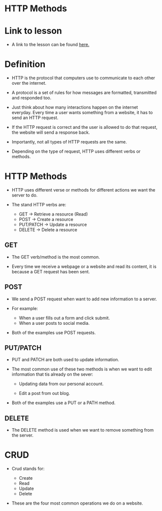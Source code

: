 # HTTP Methods

# Link to lesson

- A link to the lesson can be found [here.](https://ait.instructure.com/courses/3520/pages/rails-routes?module_item_id=272774)

# Definition

- HTTP is the protocol that computers use to communicate to each other over the internet. 

- A protocol is a set of rules for how messages are formatted, transmitted and responded too. 

- Just think about how many interactions happen on the internet everyday. Every time a user wants something from a website, it has to send an HTTP request. 

- If the HTTP request is correct and the user is allowed to do that request, the website will send a response back. 

- Importantly, not all types of HTTP requests are the same. 

- Depending on the type of request, HTTP uses different verbs or methods. 


# HTTP Methods

- HTTP uses different verse or methods for different actions we want the server to do. 

- The stand HTTP verbs are:

	- GET -> Retrieve a resource (Read)
	- POST -> Create a resource 
	- PUT/PATCH -> Update a resource 
	- DELETE -> Delete a resource 


## GET

- The GET verb/method is the most common.

- Every time we receive a webpage or a website and read its content, it is because a GET request has been sent. 


## POST

-  We send a POST request when want to add new information to a server. 

- For example: 

    - When a user fills out a form and click submit.
    - When a user posts to social media.

- Both of the examples use POST requests. 


## PUT/PATCH

- PUT and PATCH are both used to update information. 

- The most common use of these two methods is when we want to edit information that tis already on the sever:

	- Updating data from our personal account.

	- Edit a post from out blog. 

- Both of the examples use a PUT or a PATH method. 


## DELETE


- The DELETE method is used when we want to remove something from the server. 



# CRUD

- Crud stands for:

	- Create
	- Read
	- Update
	- Delete

- These are the four most common operations we do on a website. 


